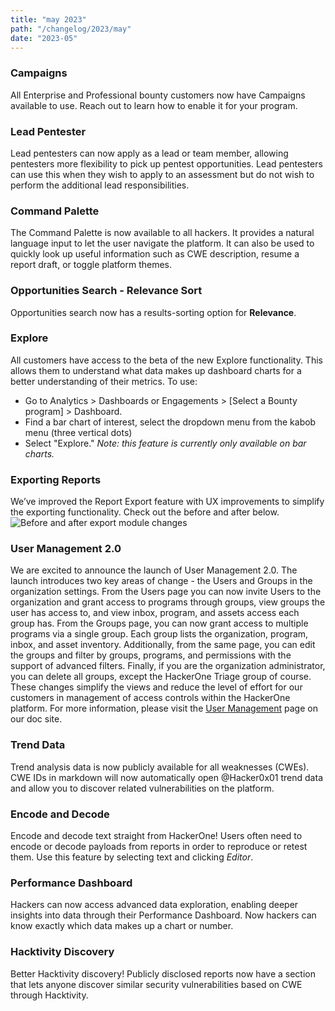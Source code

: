 ```yaml
---
title: "may 2023"
path: "/changelog/2023/may"
date: "2023-05"
---
```


### Campaigns
All Enterprise and Professional bounty customers now have Campaigns available to use. Reach out to learn how to enable it for your program.

### Lead Pentester
Lead pentesters can now apply as a lead or team member, allowing pentesters more flexibility to pick up pentest opportunities. Lead pentesters can use this when they wish to apply to an assessment but do not wish to perform the additional lead responsibilities.

### Command Palette
The Command Palette is now available to all hackers. It provides a natural language input to let the user navigate the platform. It can also be used to quickly look up useful information such as CWE description, resume a report draft, or toggle platform themes. 

### Opportunities Search - Relevance Sort
Opportunities search now has a results-sorting option for **Relevance**.

### Explore
All customers have access to the beta of the new Explore functionality. This allows them to understand what data makes up dashboard charts for a better understanding of their metrics. 
To use:
* Go to Analytics > Dashboards or Engagements > [Select a Bounty program] > Dashboard. 
* Find a bar chart of interest, select the dropdown menu from the kabob menu (three vertical dots) 
* Select "Explore." 
*Note: this feature is currently only available on bar charts.*

### Exporting Reports
We’ve improved the Report Export feature with UX improvements to simplify the exporting functionality. Check out the before and after below.
![Before and after export module changes](/images/may-2023-1.png)

### User Management 2.0
We are excited to announce the launch of User Management 2.0. The launch introduces two key areas of change - the Users and Groups in the organization settings. 
From the Users page you can now invite Users to the organization and grant access to programs through groups, view groups the user has access to, and view inbox, program, and assets access each group has.
From the Groups page, you can now grant access to multiple programs via a single group. Each group lists the organization, program, inbox, and asset inventory. Additionally, from the same page, you can edit the groups and filter by groups, programs, and permissions with the support of advanced filters. 
Finally, if you are the organization administrator, you can delete all groups, except the HackerOne Triage group of course.
These changes simplify the views and reduce the level of effort for our customers in management of access controls within the HackerOne platform.
For more information, please visit the [User Management](/docs/organizations/user-management.html) page on our doc site. 

### Trend Data
Trend analysis data is now publicly available for all weaknesses (CWEs). CWE IDs in markdown will now automatically open @Hacker0x01 trend data and allow you to discover related vulnerabilities on the platform.

### Encode and Decode
Encode and decode text straight from HackerOne! Users often need to encode or decode payloads from reports in order to reproduce or retest them. Use this feature by selecting text and clicking *Editor*.

### Performance Dashboard
Hackers can now access advanced data exploration, enabling deeper insights into data through their Performance Dashboard. Now hackers can know exactly which data makes up a chart or number. 

### Hacktivity Discovery
Better Hacktivity discovery! Publicly disclosed reports now have a section that lets anyone discover similar security vulnerabilities based on CWE through Hacktivity.
